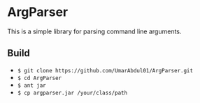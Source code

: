 # ArgParser

This is a simple library for parsing command line arguments.

## Build

* `$ git clone https://github.com/UmarAbdul01/ArgParser.git`
* `$ cd ArgParser`
* `$ ant jar`
* `$ cp argparser.jar /your/class/path`
